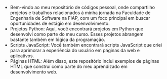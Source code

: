 - Bem-vindo ao meu repositório de códigos pessoal, onde compartilho projetos e trabalhos relacionados à minha jornada na Faculdade de Engenharia de Software na FIAP, com um foco principal em buscar oportunidades de estágio em desenvolvimento.
- Projetos Python: Aqui, você encontrará projetos em Python que desenvolvi como parte do meu curso. Esses projetos abrangem bastante também em lógica da programação.
- Scripts JavaScript: Você também encontrará scripts JavaScript que criei para aprimorar a experiência do usuário em páginas da web e aplicativos.
- Páginas HTML: Além disso, este repositório inclui exemplos de páginas HTML que construí como parte do meu aprendizado em desenvolvimento web.

